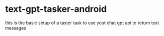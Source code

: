 # text-gpt-tasker-android
this is the basic setup of a taster task to use yout chat gpt api to return text messages
